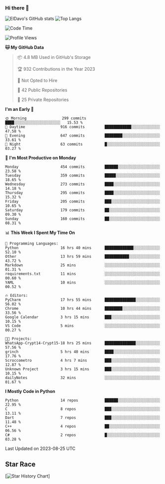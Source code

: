### Hi there 👋
![ElDavo's GitHub stats](https://github-readme-stats.vercel.app/api?username=ElDavoo&show_icons=true&theme=chartreuse-dark)
![Top Langs](https://github-readme-stats.vercel.app/api/top-langs/?username=ElDavoo&theme=chartreuse-dark&layout=compact)

<!--START_SECTION:waka-->
![Code Time](http://img.shields.io/badge/Code%20Time-192%20hrs%2036%20mins-blue)

![Profile Views](http://img.shields.io/badge/Profile%20Views-0-blue)

**🐱 My GitHub Data** 

> 📦 4.8 MB Used in GitHub's Storage 
 > 
> 🏆 932 Contributions in the Year 2023
 > 
> 🚫 Not Opted to Hire
 > 
> 📜 42 Public Repositories 
 > 
> 🔑 25 Private Repositories 
 > 
**I'm an Early 🐤** 

```text
🌞 Morning                299 commits         ████░░░░░░░░░░░░░░░░░░░░░   15.53 % 
🌆 Daytime                916 commits         ████████████░░░░░░░░░░░░░   47.58 % 
🌃 Evening                647 commits         ████████░░░░░░░░░░░░░░░░░   33.61 % 
🌙 Night                  63 commits          █░░░░░░░░░░░░░░░░░░░░░░░░   03.27 % 
```
📅 **I'm Most Productive on Monday** 

```text
Monday                   454 commits         ██████░░░░░░░░░░░░░░░░░░░   23.58 % 
Tuesday                  359 commits         █████░░░░░░░░░░░░░░░░░░░░   18.65 % 
Wednesday                273 commits         ████░░░░░░░░░░░░░░░░░░░░░   14.18 % 
Thursday                 295 commits         ████░░░░░░░░░░░░░░░░░░░░░   15.32 % 
Friday                   205 commits         ███░░░░░░░░░░░░░░░░░░░░░░   10.65 % 
Saturday                 179 commits         ██░░░░░░░░░░░░░░░░░░░░░░░   09.30 % 
Sunday                   160 commits         ██░░░░░░░░░░░░░░░░░░░░░░░   08.31 % 
```


📊 **This Week I Spent My Time On** 

```text
💬 Programming Languages: 
Python                   16 hrs 40 mins      █████████████░░░░░░░░░░░░   52.10 % 
Other                    13 hrs 59 mins      ███████████░░░░░░░░░░░░░░   43.72 % 
Markdown                 25 mins             ░░░░░░░░░░░░░░░░░░░░░░░░░   01.31 % 
requirements.txt         11 mins             ░░░░░░░░░░░░░░░░░░░░░░░░░   00.60 % 
YAML                     10 mins             ░░░░░░░░░░░░░░░░░░░░░░░░░   00.52 % 

🔥 Editors: 
PyCharm                  17 hrs 55 mins      ██████████████░░░░░░░░░░░   56.02 % 
Chrome                   10 hrs 44 mins      ████████░░░░░░░░░░░░░░░░░   33.56 % 
Google Calendar          3 hrs 15 mins       ███░░░░░░░░░░░░░░░░░░░░░░   10.15 % 
VS Code                  5 mins              ░░░░░░░░░░░░░░░░░░░░░░░░░   00.27 % 

🐱‍💻 Projects: 
WhatsApp-Crypt14-Crypt15-18 hrs 25 mins      ██████████████░░░░░░░░░░░   57.56 % 
grinch                   5 hrs 40 mins       ████░░░░░░░░░░░░░░░░░░░░░   17.76 % 
Scroccometro             4 hrs 7 mins        ███░░░░░░░░░░░░░░░░░░░░░░   12.87 % 
Unknown Project          3 hrs 15 mins       ███░░░░░░░░░░░░░░░░░░░░░░   10.15 % 
dailyNotes               32 mins             ░░░░░░░░░░░░░░░░░░░░░░░░░   01.67 % 
```

**I Mostly Code in Python** 

```text
Python                   14 repos            ██████░░░░░░░░░░░░░░░░░░░   22.95 % 
C                        8 repos             ███░░░░░░░░░░░░░░░░░░░░░░   13.11 % 
Dart                     7 repos             ███░░░░░░░░░░░░░░░░░░░░░░   11.48 % 
C++                      4 repos             ██░░░░░░░░░░░░░░░░░░░░░░░   06.56 % 
C#                       2 repos             █░░░░░░░░░░░░░░░░░░░░░░░░   03.28 % 
```




 Last Updated on 2023-08-25 UTC
<!--END_SECTION:waka-->

## Star Race

[![Star History Chart](https://api.star-history.com/svg?repos=ElDavoo/WhatsApp-Crypt14-Crypt15-Decrypter,ElDavoo/TuringOS,EliteAndroidApps/WhatsApp-Crypt12-Decrypter,KnugiHK/Whatsapp-Chat-Exporter&type=Date)]
